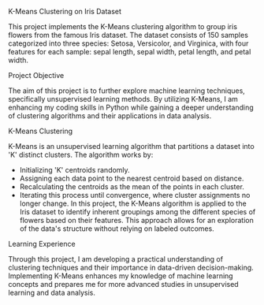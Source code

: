 K-Means Clustering on Iris Dataset

This project implements the K-Means clustering algorithm to group iris flowers from the famous Iris dataset. The dataset consists of 150 samples categorized into three species: Setosa, Versicolor, and Virginica, with four features for each sample: sepal length, sepal width, petal length, and petal width.


Project Objective

The aim of this project is to further explore machine learning techniques, specifically unsupervised learning methods. By utilizing K-Means, I am enhancing my coding skills in Python while gaining a deeper understanding of clustering algorithms and their applications in data analysis.


K-Means Clustering

K-Means is an unsupervised learning algorithm that partitions a dataset into 'K' distinct clusters. The algorithm works by:
* Initializing 'K' centroids randomly.
* Assigning each data point to the nearest centroid based on distance.
* Recalculating the centroids as the mean of the points in each cluster.
* Iterating this process until convergence, where cluster assignments no longer change.
In this project, the K-Means algorithm is applied to the Iris dataset to identify inherent groupings among the different species of flowers based on their features. This approach allows for an exploration of the data's structure without relying on labeled outcomes.


Learning Experience

Through this project, I am developing a practical understanding of clustering techniques and their importance in data-driven decision-making. Implementing K-Means enhances my knowledge of machine learning concepts and prepares me for more advanced studies in unsupervised learning and data analysis.
